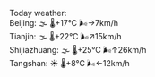 Today weather:  
Beijing: 🌫  🌡️+17°C 🌬️→7km/h  
Tianjin: 🌫  🌡️+22°C 🌬️↗15km/h  
Shijiazhuang: 🌫  🌡️+25°C 🌬️↑26km/h  
Tangshan: ☀️   🌡️+8°C 🌬️←12km/h  
